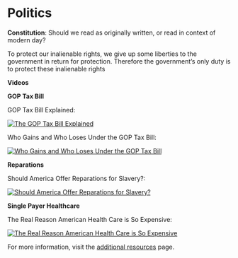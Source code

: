 # Politics

**Constitution**: Should we read as originally written, or read in context of modern day?

To protect our inalienable rights, we give up some liberties to the government in return for protection. Therefore the government’s only duty is to protect these inalienable rights

**Videos**

__GOP Tax Bill__

GOP Tax Bill Explained:

[![The GOP Tax Bill Explained](https://img.youtube.com/vi/rmGU1EdLWfs/0.jpg)](https://www.youtube.com/watch?v=rmGU1EdLWfs "The GOP Tax Bill Explained")

Who Gains and Who Loses Under the GOP Tax Bill:

[![Who Gains and Who Loses Under the GOP Tax Bill](https://img.youtube.com/vi/sGn0vxRzLZ8/0.jpg)](https://www.youtube.com/watch?v=sGn0vxRzLZ8 "Who Gains and Who Loses Under the GOP Tax Bill")

__Reparations__

Should America Offer Reparations for Slavery?:

[![Should America Offer Reparations for Slavery?](https://img.youtube.com/vi/eB1S9-GsBW8/0.jpg)](https://www.youtube.com/watch?v=eB1S9-GsBW8 "Should America Offer Reparations for Slavery?")

__Single Payer Healthcare__

The Real Reason American Health Care is So Expensive:

[![The Real Reason American Health Care is So Expensive](https://img.youtube.com/vi/tNla9nyRMmQ/0.jpg)](https://www.youtube.com/watch?v=tNla9nyRMmQ "The Real Reason American Health Care is So Expensive")

For more information, visit the [additional resources](../../resources.md) page.
